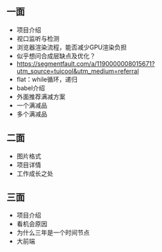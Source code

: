 ## 一面

* 项目介绍
* 视口监听与检测
* 浏览器渲染流程，能否减少GPU渲染负担
 * 似乎想问合成层缺点及优化？
 * https://segmentfault.com/a/1190000008015671?utm_source=tuicool&utm_medium=referral
* flat：while循环，递归
* babel介绍
* 外面推荐满减方案
 * 一个满减品
 * 多个满减品

## 二面

* 图片格式
* 项目详情
* 工作成长之处

## 三面

* 项目介绍
* 看机会原因
* 为什么三年是一个时间节点
* 大前端

